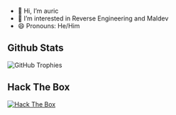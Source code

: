 - 👋 Hi, I’m auric
- 🌱 I’m interested in Reverse Engineering and Maldev
- 😄 Pronouns: He/Him

Github Stats
---
![GitHub Trophies](https://github-profile-trophy.vercel.app/?username=pykenko&theme=tokyonight)

Hack The Box
---
[![Hack The Box](https://www.hackthebox.com/badge/image/1456197)](https://app.hackthebox.com/profile/1456197)


